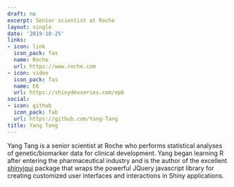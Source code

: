 ```yaml
---
draft: no
excerpt: Senior scientist at Roche
layout: single
date: '2019-10-25'
links:
- icon: link
  icon_pack: fas
  name: Roche
  url: https://www.roche.com
- icon: video
  icon_pack: fas
  name: E6
  url: https://shinydevseries.com/ep6
social:
- icon: github
  icon_pack: fab
  url: https://github.com/Yang-Tang
title: Yang Tang
---
```


Yang Tang is a senior scientist at Roche who performs statistical analyses of genetic/biomarker data for clinical development. Yang began learning R after entering the pharmaceutical industry and is the author of the excellent [shinyjqui](https://yang-tang.github.io/shinyjqui/) package that wraps the powerful JQuery javascript library for creating customized user interfaces and interactions in Shiny applications.
